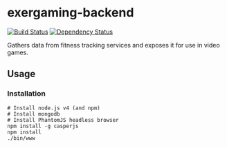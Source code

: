 # exergaming-backend

[![Build Status](https://travis-ci.org/akl-game-lab/exergame-backend.svg?branch=master)](https://travis-ci.org/akl-game-lab/exergame-backend) [![Dependency Status](https://david-dm.org/akl-game-lab/exergame-backend.svg)](https://david-dm.org/akl-game-lab/exergame-backend)

Gathers data from fitness tracking services and exposes it for use in video games.

## Usage

### Installation
```
# Install node.js v4 (and npm)
# Install mongodb
# Install PhantomJS headless browser
npm install -g casperjs
npm install
./bin/www
```
